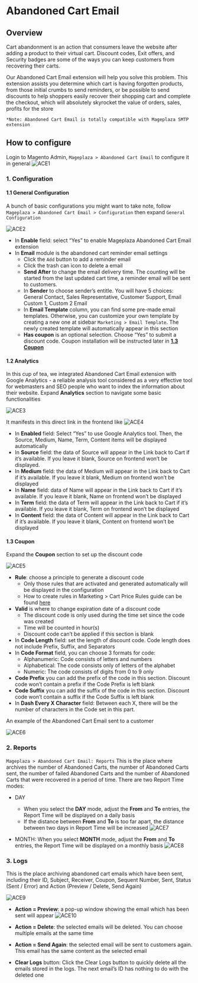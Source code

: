 # Abandoned Cart Email

## Overview

Cart abandonment is an action that consumers leave the website after adding a product to their virtual cart. Discount codes, Exit offers, and Security badges are some of the ways you can keep customers from recovering their carts. 

Our Abandoned Cart Email extension will help you solve this problem. This extension assists  you determine which cart is having forgotten products, from those initial crumbs to send reminders, or be possible to send discounts to help shoppers easily recover their shopping cart and complete the checkout, which will absolutely skyrocket the value of orders, sales, profits for the store 

```
*Note: Abandoned Cart Email is totally compatible with Mageplaza SMTP extension
```

## How to configure

Login to Magento Admin, ``Mageplaza > Abandoned Cart Email`` to configure it in general
![ACE1](https://i.imgur.com/Y39e92W.png)

### 1. Configuration

#### 1.1 General Configuration
A bunch of basic configurations you might want to take note, follow ``Mageplaza > Abandoned Cart Email > Configuration`` then expand ``General Configuration``

![ACE2](https://i.imgur.com/r3OHAXD.png)

* In **Enable** field: select “Yes” to enable Mageplaza Abandoned Cart Email extension
* In **Email** module is the abandoned cart reminder email settings
  * Click the ``Add`` button to add a reminder email
  * Click the trash can icon to delete a email
  * **Send After** to change the email delivery time. The counting will be started from the last updated cart time, a reminder email will be sent to customers.
  * In **Sender** to choose sender’s entitle. You will have 5 choices: General Contact, Sales Representative, Customer Support, Email Custom 1, Custom 2 Email
  * In **Email Template** column, you can find some pre-made email templates. Otherwise, you can customize your own template by creating a new one at sidebar ``Marketing > Email Template``. The newly created template will automatically appear in this section
  * **Has coupon** is an optional selection. Choose “Yes” to submit a discount code. Coupon installation will be instructed later in [**1.3 Coupon**](https://docs.mageplaza.com/abandoned-cart-email/index.html#coupon)
  
#### 1.2 Analytics
In this cup of tea, we integrated Abandoned Cart Email extension with Google Analytics - a reliable analysis tool considered as a very effective tool for webmasters and SEO people who want to index the information about their website. Expand **Analytics** section to navigate some basic functionalities

![ACE3](https://i.imgur.com/NIQ6wTo.png)

It manifests in this direct link in the frontend like
![ACE4](https://i.imgur.com/O9qLYDH.png)

* In **Enabled** field: Select “Yes” to use Google Analytics tool. Then, the Source, Medium, Name, Term, Content items will be displayed automatically
* In **Source** field: the data of Source will appear in the Link back to Cart if it’s available. If you leave it blank, Source on frontend won’t be displayed.
* In **Medium** field: the data of Medium will appear in the Link back to Cart if it’s available. If you leave it blank, Medium on frontend won’t be displayed
* In **Name** field: data of Name will appear in the Link back to Cart if it’s available. If you leave it blank, Name on frontend won’t be displayed
* In **Term** field: the data of Term will appear in the Link back to Cart if it’s available. If you leave it blank, Term on frontend won’t be displayed
* In **Content** field: the data of Content will appear in the Link back to Cart if it’s available. If you leave it blank, Content on frontend won’t be displayed

#### 1.3 Coupon
Expand the **Coupon** section to set up the discount code

![ACE5](https://i.imgur.com/f0el2jw.png)

* **Rule**: choose a principle to generate a discount code
  * Only those rules that are activated and generated automatically will be displayed in the configuration
  * How to create rules in Marketing > Cart Price Rules guide can be found [here](https://www.mageplaza.com/kb/how-create-a-cart-price-rule-in-magento-2.html)
* **Valid** is where to change expiration date of a discount code
  * The discount code is only used during the time set since the code was created
  * Time will be counted in hour(s)
  * Discount code can’t be applied if this section is blank
* In **Code Length** field: set the length of discount code. Code length does not include Prefix, Suffix, and Separators
* In **Code Format** field, you can choose 3 formats for code:
  * Alphanumeric: Code consists of letters and numbers
  * Alphabetical: The code consists only of letters of the alphabet
  * Numeric: The code consists of digits from 0 to 9 only
* **Code Prefix** you can add the prefix of the code in this section. Discount code won’t contain a prefix if the Code Prefix is left blank
* **Code Suffix** you can add the suffix of the code in this section. Discount code won’t contain a suffix if the Code Suffix is left blank
* In **Dash Every X Character** field: Between each X, there will be the number of characters in the Code set in this part.

An example of the Abandoned Cart Email sent to a customer

![ACE6](https://i.imgur.com/PB7n1bW.png)

### 2. Reports
``Mageplaza > Abandoned Cart Email: Reports`` This is the place where archives the number of Abandoned Carts, the number of Abandoned Carts sent, the number of failed Abandoned Carts and the number of Abandoned Carts that were recovered in a period of time. There are two Report Time modes:
* DAY
  * When you select the **DAY** mode, adjust the **From** and **To** entries, the Report Time will be displayed on a daily basis
  * If the distance between **From** and **To** is too far apart, the distance between two days in Report Time will be increased
![ACE7](https://i.imgur.com/gvpQhk2.png)

* MONTH: When you select **MONTH** mode, adjust the **From** and **To** entries, the Report Time will be displayed on a monthly basis
![ACE8](https://i.imgur.com/O9Iz9vu.png)

### 3. Logs
This is the place archiving abandoned cart emails which have been sent, including their ID, Subject, Receiver, Coupon, Sequent Number, Sent, Status (Sent / Error) and Action (Preview / Delete, Send Again)

![ACE9](https://i.imgur.com/zmKitE3.png)

* **Action = Preview**: a pop-up window showing the email which has been sent will appear
![ACE10](https://i.imgur.com/LpCjhCY.png)

* **Action = Delete**: the selected emails will be deleted. You can choose multiple emails at the same time
* **Action = Send Again**: the selected email will be sent to customers again. This email has the same content as the selected email
* **Clear Logs** button: Click the Clear Logs button to quickly delete all the emails stored in the logs. The next email’s ID has nothing to do with the deleted one

 





